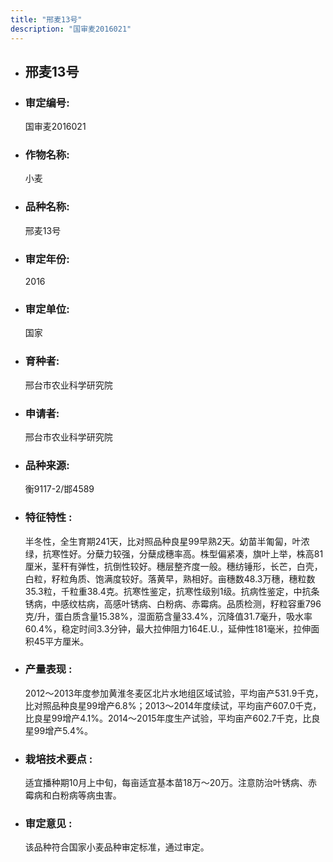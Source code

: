 ```yaml
---
title: "邢麦13号"
description: "国审麦2016021"
---
```

* ## 邢麦13号
* ###  审定编号:  
   国审麦2016021

*  ### 作物名称:  
   小麦

*   ###  品种名称: 
    邢麦13号

*   ### 审定年份: 
    2016

*   ### 审定单位:  
    国家

*   ### 育种者:  
    邢台市农业科学研究院

*   ### 申请者:  
    邢台市农业科学研究院

*   ### 品种来源:  
    衡9117-2/邯4589

*   ### 特征特性 : 
    半冬性，全生育期241天，比对照品种良星99早熟2天。幼苗半匍匐，叶浓绿，抗寒性好。分蘖力较强，分蘖成穗率高。株型偏紧凑，旗叶上举，株高81厘米，茎秆有弹性，抗倒性较好。穗层整齐度一般。穗纺锤形，长芒，白壳，白粒，籽粒角质、饱满度较好。落黄早，熟相好。亩穗数48.3万穗，穗粒数35.3粒，千粒重38.4克。抗寒性鉴定，抗寒性级别1级。抗病性鉴定，中抗条锈病，中感纹枯病，高感叶锈病、白粉病、赤霉病。品质检测，籽粒容重796克/升，蛋白质含量15.38%，湿面筋含量33.4%，沉降值31.7毫升，吸水率60.4%，稳定时间3.3分钟，最大拉伸阻力164E.U.，延伸性181毫米，拉伸面积45平方厘米。

*   ### 产量表现 : 
    2012～2013年度参加黄淮冬麦区北片水地组区域试验，平均亩产531.9千克，比对照品种良星99增产6.8%；2013～2014年度续试，平均亩产607.0千克，比良星99增产4.1%。2014～2015年度生产试验，平均亩产602.7千克，比良星99增产5.4%。

*   ### 栽培技术要点 : 
    适宜播种期10月上中旬，每亩适宜基本苗18万～20万。注意防治叶锈病、赤霉病和白粉病等病虫害。

*   ### 审定意见 : 
    该品种符合国家小麦品种审定标准，通过审定。
